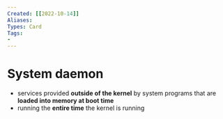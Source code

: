 ```yaml
---
Created: [[2022-10-14]]
Aliases: 
Types: Card
Tags: 
- 
---
```

# System daemon
- services provided **outside of the kernel** by system programs that are **loaded into memory at boot time**
- running the **entire time** the kernel is running